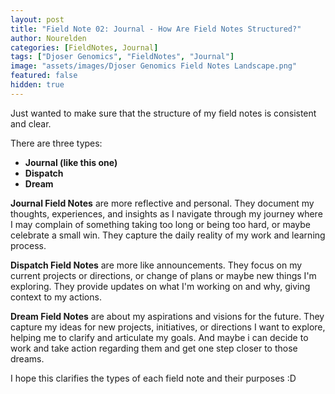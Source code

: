 ```yaml
---
layout: post
title: "Field Note 02: Journal - How Are Field Notes Structured?"
author: Nourelden
categories: [FieldNotes, Journal]
tags: ["Djoser Genomics", "FieldNotes", "Journal"]
image: "assets/images/Djoser Genomics Field Notes Landscape.png"
featured: false
hidden: true
---
```


Just wanted to make sure that the structure of my field notes is consistent and clear.

There are three types:

- **Journal (like this one)**
- **Dispatch**
- **Dream**

**Journal Field Notes** are more reflective and personal. They document my thoughts, experiences, and insights as I navigate through my journey where I may complain of something taking too long or being too hard, or maybe celebrate a small win. They capture the daily reality of my work and learning process.

**Dispatch Field Notes** are more like announcements. They focus on my current projects or directions, or change of plans or maybe new things I'm exploring. They provide updates on what I'm working on and why, giving context to my actions.

**Dream Field Notes** are about my aspirations and visions for the future. They capture my ideas for new projects, initiatives, or directions I want to explore, helping me to clarify and articulate my goals. And maybe i can decide to work and take action regarding them and get one step closer to those dreams.

I hope this clarifies the types of each field note and their purposes :D
